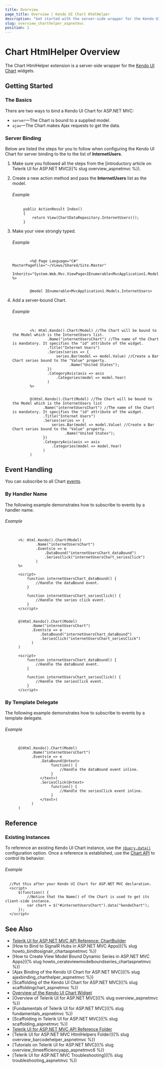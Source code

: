 ```yaml
---
title: Overview
page_title: Overview | Kendo UI Chart HtmlHelper
description: "Get started with the server-side wrapper for the Kendo UI Chart widget for ASP.NET MVC."
slug: overview_charthelper_aspnetmvc
position: 1
---
```


# Chart HtmlHelper Overview

The Chart HtmlHelper extension is a server-side wrapper for the [Kendo UI Chart](https://demos.telerik.com/kendo-ui/area-charts/index) widgets.

## Getting Started

### The Basics

There are two ways to bind a Kendo UI Chart for ASP.NET MVC:

* `server`&mdash;The Chart is bound to a supplied model.
* `ajax`&mdash;The Chart makes Ajax requests to get the data.

### Server Binding

Below are listed the steps for you to follow when configuring the Kendo UI Chart for server binding to the to the list of **InternetUsers**.

1. Make sure you followed all the steps from the [introductory article on Telerik UI for ASP.NET MVC]({% slug overview_aspnetmvc %}).

1. Create a new action method and pass the **InternetUsers** list as the model.

    ###### Example

            public ActionResult Index()
            {
                return View(ChartDataRepository.InternetUsers());
            }

1. Make your view strongly typed.

    ###### Example

    ```tab-ASPX

            <%@ Page Language="C#" MasterPageFile="~/Views/Shared/Site.Master"
               Inherits="System.Web.Mvc.ViewPage<IEnumerable<MvcApplication1.Models.InternetUsers>>" %>
    ```
    ```tab-Razor

            @model IEnumerable<MvcApplication1.Models.InternetUsers>
    ```

1. Add a server-bound Chart.

    ###### Example

    ```tab-ASPX

            <%: Html.Kendo().Chart(Model) //The Chart will be bound to the Model which is the InternetUsers list.
                    .Name("internetUsersChart") //The name of the Chart is mandatory. It specifies the "id" attribute of the widget.
                    .Title("Internet Users")
                    .Series(series => {
                        series.Bar(model => model.Value) //Create a Bar Chart series bound to the "Value" property.
                              .Name("United States");
                    })
                    .CategoryAxis(axis => axis
                        .Categories(model => model.Year)
                    )
            %>
    ```
    ```tab-Razor

            @(Html.Kendo().Chart(Model) //The Chart will be bound to the Model which is the InternetUsers list
                  .Name("internetUsersChart") //The name of the Chart is mandatory. It specifies the "id" attribute of the widget.
                  .Title("Internet Users")
                  .Series(series => {
                      series.Bar(model => model.Value) //Create a Bar Chart series bound to the "Value" property.
                            .Name("United States");
                  })
                  .CategoryAxis(axis => axis
                      .Categories(model => model.Year)
                  )
            )
    ```

## Event Handling

You can subscribe to all Chart [events](http://docs.telerik.com/kendo-ui/api/javascript/dataviz/ui/chart#events).

### By Handler Name

The following example demonstrates how to subscribe to events by a handler name.

###### Example

```tab-ASPX

      <%: Html.Kendo().Chart(Model)
              .Name("internetUsersChart")
              .Events(e => e
                  .DataBound("internetUsersChart_dataBound")
                  .SeriesClick("internetUsersChart_seriesClick")
              )
      %>

      <script>
          function internetUsersChart_dataBound() {
              //Handle the dataBound event.
          }

          function internetUsersChart_seriesClick() {
              //Handle the series click event.
          }
      </script>
```
```tab-Razor

      @(Html.Kendo().Chart(Model)
            .Name("internetUsersChart")
            .Events(e => e
                .DataBound("internetUsersChart_dataBound")
                .SeriesClick("internetUsersChart_seriesClick")
            )
      )

      <script>
          function internetUsersChart_dataBound() {
              //Handle the dataBound event.
          }

          function internetUsersChart_seriesClick() {
              //Handle the seriesClick event.
          }
      </script>
```

### By Template Delegate

The following example demonstrates how to subscribe to events by a template delegate.

###### Example

```tab-Razor

      @(Html.Kendo().Chart(Model)
            .Name("internetUsersChart")
            .Events(e => e
                .DataBound(@<text>
                     function() {
                         //Handle the dataBound event inline.
                     }
                </text>)
                .SeriesClick(@<text>
                     function() {
                         //Handle the seriesClick event inline.
                     }
                </text>)
            )
      )
```

## Reference

### Existing Instances

To reference an existing Kendo UI Chart instance, use the [`jQuery.data()`](http://api.jquery.com/jQuery.data/) configuration option. Once a reference is established, use the [Chart API](http://docs.telerik.com/kendo-ui/api/javascript/dataviz/ui/chart#methods) to control its behavior.

###### Example

      //Put this after your Kendo UI Chart for ASP.NET MVC declaration.
      <script>
          $(function() {
              //Notice that the Name() of the Chart is used to get its client-side instance.
              var chart = $("#internetUsersChart").data("kendoChart");
          });
      </script>

## See Also

* [Telerik UI for ASP.NET MVC API Reference: ChartBuilder](http://docs.telerik.com/aspnet-mvc/api/Kendo.Mvc.UI.Fluent/ChartBuilder)
* [How to Bind to SignalR Hubs in ASP.NET MVC Apps]({% slug howto_bindtosignalr_chartaspnetmvc %})
* [How to Create View Model Bound Dynamic Series in ASP.NET MVC Apps]({% slug howto_cerateviewmodelboundseries_chartaspnetmvc %})
* [Ajax Binding of the Kendo UI Chart for ASP.NET MVC]({% slug ajaxbinding_charthelper_aspnetmvc %})
* [Scaffolding of the Kendo UI Chart for ASP.NET MVC]({% slug scaffoldingchart_aspnetmvc %})
* [Overview of the Kendo UI Chart Widget](http://docs.telerik.com/kendo-ui/controls/charts/overview)
* [Overview of Telerik UI for ASP.NET MVC]({% slug overview_aspnetmvc %})
* [Fundamentals of Telerik UI for ASP.NET MVC]({% slug fundamentals_aspnetmvc %})
* [Scaffolding in Telerik UI for ASP.NET MVC]({% slug scaffolding_aspnetmvc %})
* [Telerik UI for ASP.NET MVC API Reference Folder](http://docs.telerik.com/kendo-ui/api/Kendo.Mvc/AggregateFunction)
* [Telerik UI for ASP.NET MVC HtmlHelpers Folder]({% slug overview_barcodehelper_aspnetmvc %})
* [Tutorials on Telerik UI for ASP.NET MVC]({% slug overview_timeefficiencyapp_aspnetmvc6 %})
* [Telerik UI for ASP.NET MVC Troubleshooting]({% slug troubleshooting_aspnetmvc %})
